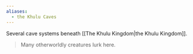 ```yaml
---
aliases:
  - the Khulu Caves
---
```

Several cave systems beneath [[The Khulu Kingdom|the Khulu Kingdom]].

> Many otherworldly creatures lurk here.